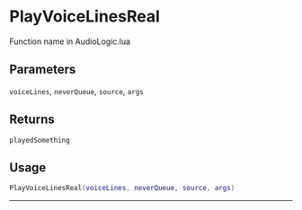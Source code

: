 # PlayVoiceLinesReal
Function name in AudioLogic.lua
## Parameters
`voiceLines`, `neverQueue`, `source`, `args`
## Returns
`playedSomething`
## Usage
```lua
PlayVoiceLinesReal(voiceLines, neverQueue, source, args)
```
---
